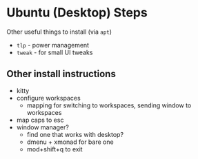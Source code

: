 # Ubuntu (Desktop) Steps

Other useful things to install (via `apt`)

- `tlp` - power management
- `tweak` - for small UI tweaks

## Other install instructions

- kitty
- configure workspaces
  - mapping for switching to workspaces, sending window to workspaces
- map caps to esc
- window manager?
  - find one that works with desktop?
  - dmenu + xmonad for bare one
  - mod+shift+q to exit

